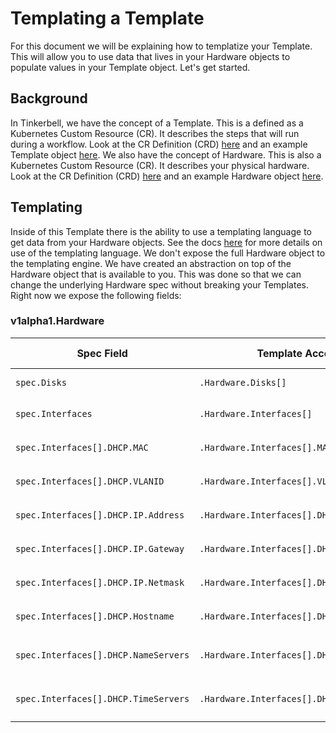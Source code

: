 # Templating a Template

For this document we will be explaining how to templatize your Template. This will allow you to use data that lives in your Hardware objects to populate values in your Template object. Let's get started.

## Background

In Tinkerbell, we have the concept of a Template. This is a defined as a Kubernetes Custom Resource (CR). It describes the steps that will run during a workflow. Look at the CR Definition (CRD) [here](../config/crd/bases/tinkerbell.org_templates.yaml) and an example Template object [here](../config/crd/examples/template.yaml). We also have the concept of Hardware. This is also a Kubernetes Custom Resource (CR). It describes your physical hardware. Look at the CR Definition (CRD) [here](../config/crd/bases/tinkerbell.org_hardware.yaml) and an example Hardware object [here](../config/crd/examples/hardware.yaml).

## Templating

Inside of this Template there is the ability to use a templating language to get data from your Hardware objects. See the docs [here](https://developer.hashicorp.com/nomad/tutorials/templates/go-template-syntax) for more details on use of the templating language. We don't expose the full Hardware object to the templating engine. We have created an abstraction on top of the Hardware object that is available to you. This was done so that we can change the underlying Hardware spec without breaking your Templates. Right now we expose the following fields:

### v1alpha1.Hardware

| Spec Field                            | Template Access                               | Field Type    | Example                                                   |
| ----------                            | ---------------                               | ----------    | -------                                                   |
| `spec.Disks`                          | `.Hardware.Disks[]`                           | string array  | `{{ index .Hardware.Disks 0 }}`                           |
| `spec.Interfaces`                     | `.Hardware.Interfaces[]`                      | string array  | `{{ index .Hardware.Interfaces 0 }}`                      |
| `spec.Interfaces[].DHCP.MAC`          | `.Hardware.Interfaces[].MAC`                  | string        | `{{ (index .Hardware.Interfaces 0).MAC }}`                |
| `spec.Interfaces[].DHCP.VLANID`       | `.Hardware.Interfaces[].VLANID`               | string        | `{{ (index .Hardware.Interfaces 0).VLANID }}`             |
| `spec.Interfaces[].DHCP.IP.Address`   | `.Hardware.Interfaces[].DHCP.IP`              | string        | `{{ (index .Hardware.Interfaces 0).DHCP.IP }}`            |
| `spec.Interfaces[].DHCP.IP.Gateway`   | `.Hardware.Interfaces[].DHCP.Gateway`         | string        | `{{ (index .Hardware.Interfaces 0).DHCP.Gateway }}`       |
| `spec.Interfaces[].DHCP.IP.Netmask`   | `.Hardware.Interfaces[].DHCP.Netmask`         | string        | `{{ (index .Hardware.Interfaces 0).DHCP.Netmask }}`       |
| `spec.Interfaces[].DHCP.Hostname`     | `.Hardware.Interfaces[].DHCP.Hostname`        | string        | `{{ (index .Hardware.Interfaces 0).DHCP.Hostname }}`      |
| `spec.Interfaces[].DHCP.NameServers`  | `.Hardware.Interfaces[].DHCP.Nameservers`     | string array  | `{{ (index .Hardware.Interfaces 0).DHCP.Nameservers }}`   |
| `spec.Interfaces[].DHCP.TimeServers`  | `.Hardware.Interfaces[].DHCP.Timeservers`     | string array  | `{{ (index .Hardware.Interfaces 0).DHCP.Timeservers }}`   |
